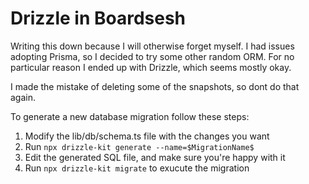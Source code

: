 # Drizzle in Boardsesh
Writing this down because I will otherwise forget myself.
I had issues adopting Prisma, so I decided to try some other random ORM.
For no particular reason I ended up with Drizzle, which seems mostly okay.


I made the mistake of deleting some of the snapshots, so dont do that again.

To generate a new database migration follow these steps:
1. Modify the lib/db/schema.ts file with the changes you want
2. Run `npx drizzle-kit generate --name=$MigrationName$`
3. Edit the generated SQL file, and make sure you're happy with it
4. Run `npx drizzle-kit migrate` to exucute the migration